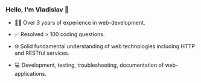 ### Hello, I'm Vladislav 👋
- 👨‍💻 Over 3 years of experience in web-development.

- ✅ Resolved > 100 coding questions.

- 🌐 Solid fundamental understanding of web technologies including HTTP and RESTful services.

- 💻 Development, testing, troubleshooting, documentation of web-applications.



<!--
**baydinvladislav/baydinvladislav** is a ✨ _special_ ✨ repository because its `README.md` (this file) appears on your GitHub profile.

Here are some ideas to get you started:

- 🔭 I’m currently working on ...
- 🌱 I’m currently learning ...
- 👯 I’m looking to collaborate on ...
- 🤔 I’m looking for help with ...
- 💬 Ask me about ...
- 📫 How to reach me: ...
- 😄 Pronouns: ...
- ⚡ Fun fact: ...
-->
